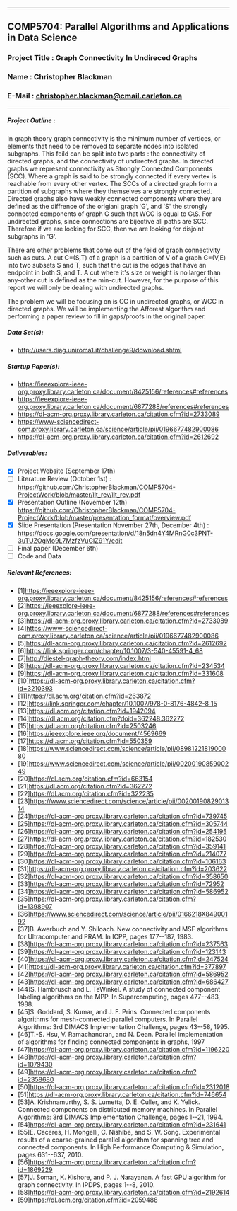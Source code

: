 <hr>

## COMP5704: Parallel Algorithms and Applications in Data Science
### Project Title : Graph Connectivity In Undireced Graphs
### Name : Christopher Blackman
### E-Mail : christopher.blackman@cmail.carleton.ca

<hr>

##### Project Outline : 
In graph theory graph connectivity is the minimum number of vertices, or elements that need to be removed to separate nodes into isolated subgraphs. This feild can be split into two parts : the connectivity of directed graphs, and the connectivity of undirected graphs. In directed graphs we represent connectivity as Strongly Connected Components (SCC). Where a graph is said to be strongly connected if every vertex is reachable from every other vertex. The SCCs of a directed graph form a partition of subgraphs where they themselves are strongly connected. Directed graphs also have weakly connected components where they are defined as the diffrence of the origianl graph 'G', and 'S' the strongly connected components of graph G such that WCC is equal to  G\S. For undirected graphs, since connections are bijective all paths are SCC. Therefore if we are looking for SCC, then we are looking for disjoint subgraphs in 'G'.

There are other problems that come out of the feild of graph connectivity such as cuts.
A cut C=(S,T) of a graph is a partition of V of a graph G=(V,E) into two subsets S and T, such that the cut is the edges that have an endpoint in both S, and T. A cut where it's size or weight is no larger than any-other cut is defined as the min-cut.
However, for the purpose of this report we will only be dealing with undirected graphs.

The problem we will be focusing on is CC in undirected graphs, or WCC in directed graphs. We will be implementing the Afforest algorithm and performing a paper review to fill in gaps/proofs in the original paper.

##### Data Set(s):
- http://users.diag.uniroma1.it/challenge9/download.shtml
 
##### Startup Paper(s):
- https://ieeexplore-ieee-org.proxy.library.carleton.ca/document/8425156/references#references
- https://ieeexplore-ieee-org.proxy.library.carleton.ca/document/6877288/references#references
- https://dl-acm-org.proxy.library.carleton.ca/citation.cfm?id=2733089
- https://www-sciencedirect-com.proxy.library.carleton.ca/science/article/pii/0196677482900086
- https://dl-acm-org.proxy.library.carleton.ca/citation.cfm?id=2612692
##### Deliverables:
  - [x] Project Website (September 17th)
  - [ ] Literature Review (October 1st) : https://github.com/ChristopherBlackman/COMP5704-ProjectWork/blob/master/lit_rev/lit_rev.pdf
  - [x] Presentation Outline (November 12th) https://github.com/ChristopherBlackman/COMP5704-ProjectWork/blob/master/presentation_format/overview.pdf
  - [X] Slide Presentation (Presentation November 27th, December 4th) : https://docs.google.com/presentation/d/18n5dn4Y4MRnG0c3PNT-3uTUZOgMo9L7MzfzVuGIZ91Y/edit
  - [ ] Final paper (December 6th)
  - [ ] Code and Data
##### Relevant References:
- [1]https://ieeexplore-ieee-org.proxy.library.carleton.ca/document/8425156/references#references
- [2]https://ieeexplore-ieee-org.proxy.library.carleton.ca/document/6877288/references#references
- [3]https://dl-acm-org.proxy.library.carleton.ca/citation.cfm?id=2733089
- [4]https://www-sciencedirect-com.proxy.library.carleton.ca/science/article/pii/0196677482900086
- [5]https://dl-acm-org.proxy.library.carleton.ca/citation.cfm?id=2612692
- [6]https://link.springer.com/chapter/10.1007/3-540-45591-4_68
- [7]http://diestel-graph-theory.com/index.html
- [8]https://dl-acm-org.proxy.library.carleton.ca/citation.cfm?id=234534 
- [9]https://dl-acm-org.proxy.library.carleton.ca/citation.cfm?id=331608
- [10]https://dl-acm-org.proxy.library.carleton.ca/citation.cfm?id=3210393
- [11]https://dl.acm.org/citation.cfm?id=263872
- [12]https://link.springer.com/chapter/10.1007/978-0-8176-4842-8_15
- [13]https://dl.acm.org/citation.cfm?id=1942094
- [14]https://dl.acm.org/citation.cfm?doid=362248.362272
- [15]https://dl.acm.org/citation.cfm?id=2503246
- [16]https://ieeexplore.ieee.org/document/4569669
- [17]https://dl.acm.org/citation.cfm?id=550359
- [18]https://www.sciencedirect.com/science/article/pii/0898122181900080
- [19]https://www.sciencedirect.com/science/article/pii/0020019085900249
- [20]https://dl.acm.org/citation.cfm?id=663154
- [21]https://dl.acm.org/citation.cfm?id=362272
- [22]https://dl.acm.org/citation.cfm?id=322235
- [23]https://www.sciencedirect.com/science/article/pii/0020019082901314
- [24]https://dl-acm-org.proxy.library.carleton.ca/citation.cfm?id=739745
- [25]https://dl-acm-org.proxy.library.carleton.ca/citation.cfm?id=305744
- [26]https://dl-acm-org.proxy.library.carleton.ca/citation.cfm?id=254195
- [27]https://dl-acm-org.proxy.library.carleton.ca/citation.cfm?id=182530
- [28]https://dl-acm-org.proxy.library.carleton.ca/citation.cfm?id=359141
- [29]https://dl-acm-org.proxy.library.carleton.ca/citation.cfm?id=214077
- [30]https://dl-acm-org.proxy.library.carleton.ca/citation.cfm?id=106163
- [31]https://dl-acm-org.proxy.library.carleton.ca/citation.cfm?id=203622
- [32]https://dl-acm-org.proxy.library.carleton.ca/citation.cfm?id=358650
- [33]https://dl-acm-org.proxy.library.carleton.ca/citation.cfm?id=72952
- [34]https://dl-acm-org.proxy.library.carleton.ca/citation.cfm?id=586952
- [35]https://dl-acm-org.proxy.library.carleton.ca/citation.cfm?id=1398907
- [36]https://www.sciencedirect.com/science/article/pii/0166218X84900192
- [37]B. Awerbuch and Y. Shiloach. New connectivity and MSF algorithms for Ultracomputer and PRAM. In ICPP, pages 177--187, 1983.
- [38]https://dl-acm-org.proxy.library.carleton.ca/citation.cfm?id=237563
- [39]https://dl-acm-org.proxy.library.carleton.ca/citation.cfm?id=123143
- [40]https://dl-acm-org.proxy.library.carleton.ca/citation.cfm?id=247524
- [41]https://dl-acm-org.proxy.library.carleton.ca/citation.cfm?id=377897
- [42]https://dl-acm-org.proxy.library.carleton.ca/citation.cfm?id=586952
- [43]https://dl-acm-org.proxy.library.carleton.ca/citation.cfm?id=686427
- [44]S. Hambrusch and L. TeWinkel. A study of connected component labeling algorithms on the MPP. In Supercomputing, pages 477--483, 1988.
- [45]S. Goddard, S. Kumar, and J. F. Prins. Connected components algorithms for mesh-connected parallel computers. In Parallel Algorithms: 3rd DIMACS Implementation Challenge, pages 43--58, 1995.
- [46]T.-S. Hsu, V. Ramachandran, and N. Dean. Parallel implementation of algorithms for finding connected components in graphs, 1997
- [47]https://dl-acm-org.proxy.library.carleton.ca/citation.cfm?id=1196220
- [48]https://dl-acm-org.proxy.library.carleton.ca/citation.cfm?id=1079430
- [49]https://dl-acm-org.proxy.library.carleton.ca/citation.cfm?id=2358680
- [50]https://dl-acm-org.proxy.library.carleton.ca/citation.cfm?id=2312018
- [51]https://dl-acm-org.proxy.library.carleton.ca/citation.cfm?id=746654
- [53]A. Krishnamurthy, S. S. Lumetta, D. E. Culler, and K. Yelick. Connected components on distributed memory machines. In Parallel Algorithms: 3rd DIMACS Implementation Challenge, pages 1--21, 1994.
- [54]https://dl-acm-org.proxy.library.carleton.ca/citation.cfm?id=231641
- [55]E. Caceres, H. Mongelli, C. Nishibe, and S. W. Song. Experimental results of a coarse-grained parallel algorithm for spanning tree and connected components. In High Performance Computing & Simulation, pages 631--637, 2010.
- [56]https://dl-acm-org.proxy.library.carleton.ca/citation.cfm?id=1869229
- [57]J. Soman, K. Kishore, and P. J. Narayanan. A fast GPU algorithm for graph connectivity. In IPDPS, pages 1--8, 2010.
- [58]https://dl-acm-org.proxy.library.carleton.ca/citation.cfm?id=2192614
- [59]https://dl.acm.org/citation.cfm?id=2059488
